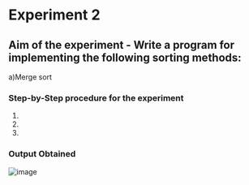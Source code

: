 #   Experiment 2
## Aim of the experiment - Write a program for implementing the following sorting methods:

a)Merge sort 

### Step-by-Step procedure for the experiment
1.
2.
3.


### Output Obtained
![image](https://user-images.githubusercontent.com/77834002/106883104-893e7000-6705-11eb-88a0-2a0e1440adf3.png)


